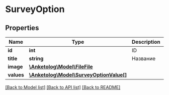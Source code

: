 # SurveyOption

## Properties
Name | Type | Description | Notes
------------ | ------------- | ------------- | -------------
**id** | **int** | ID | 
**title** | **string** | Название | 
**image** | [**\Anketolog\Model\FileFile**](FileFile.md) |  | 
**values** | [**\Anketolog\Model\SurveyOptionValue[]**](SurveyOptionValue.md) |  | 

[[Back to Model list]](../README.md#documentation-for-models) [[Back to API list]](../README.md#documentation-for-api-endpoints) [[Back to README]](../README.md)


